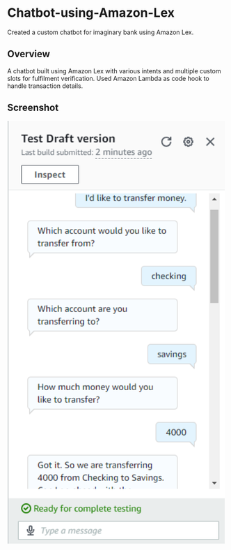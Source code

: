 # Chatbot-using-Amazon-Lex
Created a custom chatbot for imaginary bank using Amazon Lex.

## Overview

A chatbot built using Amazon Lex with various intents and multiple custom slots for fulfilment verification. Used Amazon Lambda as code hook to handle transaction details.

## Screenshot
<img src="ss.png" alt="drawing" width="500"/>
